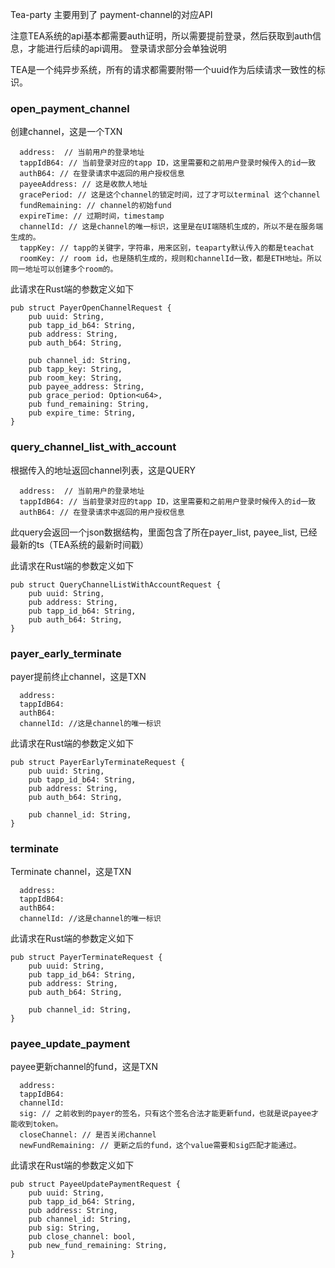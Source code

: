 Tea-party 主要用到了 payment-channel的对应API

注意TEA系统的api基本都需要auth证明，所以需要提前登录，然后获取到auth信息，才能进行后续的api调用。
登录请求部分会单独说明

TEA是一个纯异步系统，所有的请求都需要附带一个uuid作为后续请求一致性的标识。

### open_payment_channel
创建channel，这是一个TXN
```
  address:  // 当前用户的登录地址
  tappIdB64: // 当前登录对应的tapp ID，这里需要和之前用户登录时候传入的id一致
  authB64: // 在登录请求中返回的用户授权信息
  payeeAddress: // 这是收款人地址
  gracePeriod: // 这是这个channel的锁定时间，过了才可以terminal 这个channel
  fundRemaining: // channel的初始fund
  expireTime: // 过期时间，timestamp
  channelId: // 这是channel的唯一标识，这里是在UI端随机生成的，所以不是在服务端生成的。
  tappKey: // tapp的关键字，字符串，用来区别，teaparty默认传入的都是teachat
  roomKey: // room id，也是随机生成的，规则和channelId一致，都是ETH地址。所以同一地址可以创建多个room的。
```

此请求在Rust端的参数定义如下
```
pub struct PayerOpenChannelRequest {
	pub uuid: String,
	pub tapp_id_b64: String,
	pub address: String,
	pub auth_b64: String,

	pub channel_id: String,
	pub tapp_key: String,
	pub room_key: String,
	pub payee_address: String,
	pub grace_period: Option<u64>,
	pub fund_remaining: String,
	pub expire_time: String,
}
```

### query_channel_list_with_account
根据传入的地址返回channel列表，这是QUERY

```
  address:  // 当前用户的登录地址
  tappIdB64: // 当前登录对应的tapp ID，这里需要和之前用户登录时候传入的id一致
  authB64: // 在登录请求中返回的用户授权信息
```
此query会返回一个json数据结构，里面包含了所在payer_list, payee_list, 已经最新的ts（TEA系统的最新时间戳）

此请求在Rust端的参数定义如下
```
pub struct QueryChannelListWithAccountRequest {
	pub uuid: String,
	pub address: String,
	pub tapp_id_b64: String,
	pub auth_b64: String,
}
```

### payer_early_terminate
payer提前终止channel，这是TXN

```
  address: 
  tappIdB64: 
  authB64: 
  channelId: //这是channel的唯一标识
```

此请求在Rust端的参数定义如下
```
pub struct PayerEarlyTerminateRequest {
	pub uuid: String,
	pub tapp_id_b64: String,
	pub address: String,
	pub auth_b64: String,

	pub channel_id: String,
}
```

### terminate
Terminate channel，这是TXN

```
  address: 
  tappIdB64: 
  authB64: 
  channelId: //这是channel的唯一标识
```

此请求在Rust端的参数定义如下
```
pub struct PayerTerminateRequest {
	pub uuid: String,
	pub tapp_id_b64: String,
	pub address: String,
	pub auth_b64: String,

	pub channel_id: String,
}
```

### payee_update_payment
payee更新channel的fund，这是TXN

```
  address: 
  tappIdB64: 
  channelId: 
  sig: // 之前收到的payer的签名，只有这个签名合法才能更新fund，也就是说payee才能收到token。
  closeChannel: // 是否关闭channel
  newFundRemaining: // 更新之后的fund，这个value需要和sig匹配才能通过。
```

此请求在Rust端的参数定义如下
```
pub struct PayeeUpdatePaymentRequest {
	pub uuid: String,
	pub tapp_id_b64: String,
	pub address: String,
	pub channel_id: String,
	pub sig: String,
	pub close_channel: bool,
	pub new_fund_remaining: String,
}
```
